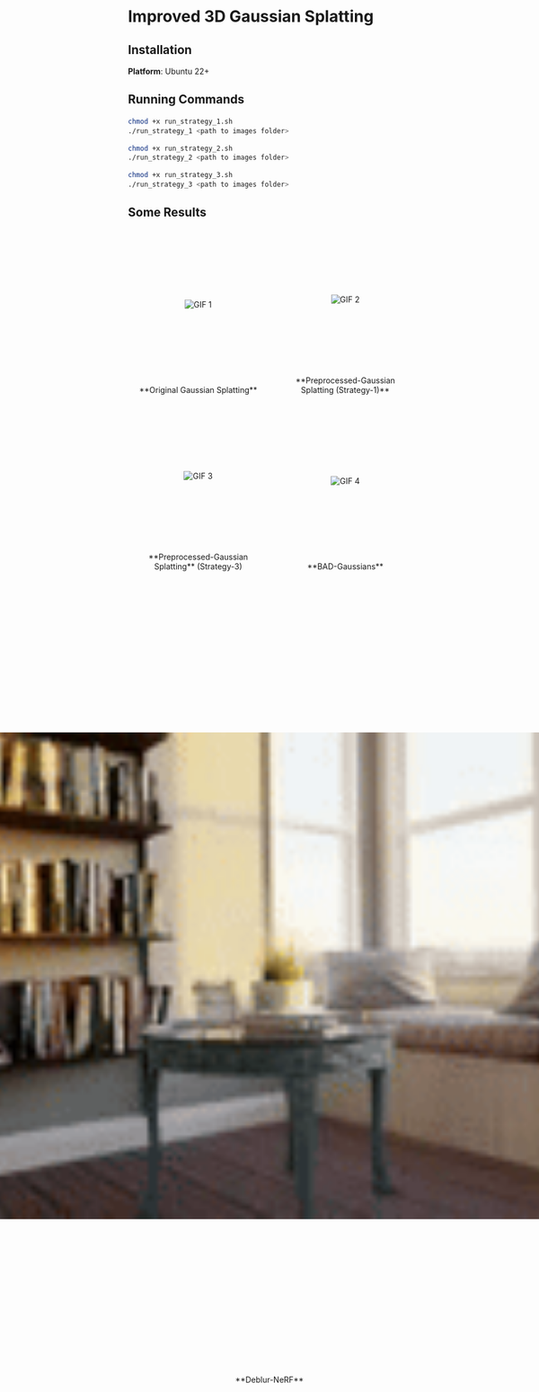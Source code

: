 #  Improved 3D Gaussian Splatting


## Installation

**Platform**: Ubuntu 22+


## Running Commands
```bash
chmod +x run_strategy_1.sh
./run_strategy_1 <path to images folder>
```


```bash
chmod +x run_strategy_2.sh
./run_strategy_2 <path to images folder>
```


```bash
chmod +x run_strategy_3.sh
./run_strategy_3 <path to images folder>
```


## Some Results
<div style="display: grid; grid-template-columns: repeat(auto-fit, minmax(250px, 1fr)); gap: 20px; max-width: 1200px; margin: 0 auto;">
  <figure style="margin: 0; text-align: center; display: flex; flex-direction: column; justify-content: space-between;">
    <div style="flex-grow: 1; display: flex; align-items: center; justify-content: center; min-height: 250px;">
      <img src="some_results/original_gs.gif" alt="GIF 1" style="max-width: 100%; max-height: 100%; object-fit: contain;">
    </div>
    <figcaption style="margin-top: 10px;">**Original Gaussian Splatting**</figcaption>
  </figure>
  <figure style="margin: 0; text-align: center; display: flex; flex-direction: column; justify-content: space-between;">
    <div style="flex-grow: 1; display: flex; align-items: center; justify-content: center; min-height: 250px;">
      <img src="some_results/strategy-1.gif" alt="GIF 2" style="max-width: 100%; max-height: 100%; object-fit: contain;">
    </div>
    <figcaption style="margin-top: 10px;">**Preprocessed-Gaussian Splatting (Strategy-1)**</figcaption>
  </figure>
  <figure style="margin: 0; text-align: center; display: flex; flex-direction: column; justify-content: space-between;">
    <div style="flex-grow: 1; display: flex; align-items: center; justify-content: center; min-height: 250px;">
      <img src="some_results/strategy-3.gif" alt="GIF 3" style="max-width: 100%; max-height: 100%; object-fit: contain;">
    </div>
    <figcaption style="margin-top: 10px;">**Preprocessed-Gaussian Splatting** (Strategy-3)</figcaption>
  </figure>
  <figure style="margin: 0; text-align: center; display: flex; flex-direction: column; justify-content: space-between;">
    <div style="flex-grow: 1; display: flex; align-items: center; justify-content: center; min-height: 250px;">
      <img src="some_results/bad_gaussian.gif" alt="GIF 4" style="max-width: 100%; max-height: 100%; object-fit: contain;">
    </div>
    <figcaption style="margin-top: 10px;">**BAD-Gaussians**</figcaption>
  </figure>
  <figure style="margin: 0; text-align: center; display: flex; flex-direction: column; justify-content: space-between; grid-column: span 2;">
    <div style="flex-grow: 1; display: flex; align-items: center; justify-content: center; min-height: 1400px;">
      <img src="some_results/deblur-nerf.gif" alt="GIF 5" style="max-width: 100%; max-height: 100%; object-fit: contain; min-width: 1300px;">
    </div>
    <figcaption style="margin-top: 10px;">**Deblur-NeRF**</figcaption>
  </figure>
</div>
</div>





